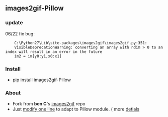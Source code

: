 ## images2gif-Pillow

### update
  06/22 fix bug:
  
```
    C:\Python27\Lib\site-packages\images2gif\images2gif.py:351: 
    VisibleDeprecationWarning: converting an array with ndim > 0 to an index will result in an error in the future
    im2 = im[y0:y1,x0:x1]
```
### Install
- pip install images2gif-Pillow

### About
- Fork from **ben C**'s [images2gif](https://bitbucket.org/bench/images2gif.py) repo
- Just [modify one line](https://github.com/lucyking/images2gif-Pillow/blob/master/images2gif/images2gif.py#L426) to adapt to Pillow module. (  more [detials](http://stackoverflow.com/questions/19149643/error-in-images2gif-py-with-globalpalette)  
